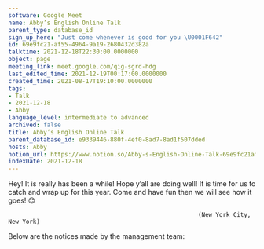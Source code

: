 ```yaml
---
software: Google Meet
name: Abby’s English Online Talk
parent_type: database_id
sign_up_here: "Just come whenever is good for you \U0001F642"
id: 69e9fc21-af55-4964-9a19-2680432d382a
talktime: 2021-12-18T22:30:00.0000000
object: page
meeting_link: meet.google.com/qig-sgrd-hdg
last_edited_time: 2021-12-19T00:17:00.0000000
created_time: 2021-08-17T19:10:00.0000000
tags:
- Talk
- 2021-12-18
- Abby
language_level: intermediate to advanced
archived: false
title: Abby’s English Online Talk
parent_database_id: e9339446-880f-4ef0-8ad7-8ad1f507dded
hosts: Abby
notion_url: https://www.notion.so/Abby-s-English-Online-Talk-69e9fc21af5549649a192680432d382a
indexDate: 2021-12-18
---
```


Hey! It is really has been a while! Hope y’all are doing well! It is time for us to catch and wrap up for this year. Come and have fun then we will see how it goes! 😊



                                                          (New York City, New York)



Below are the notices made by the management team:


